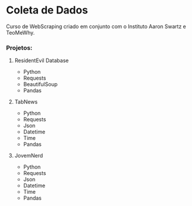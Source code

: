 # Coleta de Dados
Curso de WebScraping criado em conjunto com o Instituto Aaron Swartz e TeoMeWhy.

### Projetos:

1. ResidentEvil Database
    - Python
    - Requests
    - BeautifulSoup
    - Pandas

2. TabNews
    - Python
    - Requests
    - Json
    - Datetime
    - Time
    - Pandas
  
3. JovemNerd
    - Python
    - Requests
    - Json
    - Datetime
    - Time
    - Pandas
